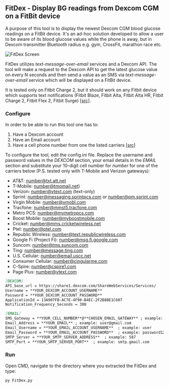 ## FitDex - Display BG readings from Dexcom CGM on a FitBit device

A purpose of this tool is to display the newest Dexcom CGM blood glucose readings on a FitBit device. It's an ad-hoc solution developed to allow a user to be aware of its blood glucose values while the phone is away, but in Dexcom transmitter Bluetooth radius e.g. gym, CrossFit, marathon race etc.

![FitDex Screen](src)

FitDex utilizes _text-message-over-email_ services and a Dexcom API. The tool will make a request to the Dexcom API to get the latest glucose value on every N seconds and then send a value as an SMS via _text-message-over-email_ service which will be displayed on a FitBit device.

It is tested only on Fitbit Charge 2, but it should work on any Fitbit device which supports text notifications (Fitbit Blaze, Fitbit Alta, Fitbit Alta HR, Fitbit Charge 2, Fitbit Flex 2, Fitbit Surge) [[src]](https://help.fitbit.com/articles/en_US/Help_article/1979).

### Configure

In order to be able to run this tool one has to:
1. Have a Dexcom account
2. Have an Email account
3. Have a cell phone number from one the listed carriers [[src]](https://20somethingfinance.com/how-to-send-text-messages-sms-via-email-for-free/)

To configure the tool, edit the config.ini file. Replace the username and password values in the _DEXCOM_ section, your email details in the _EMAIL_ section and substitute your 10-digit cell number for _number_ for one of the carriers below (P.S. tested only with T-Mobile and Verizon gateways):

- AT&T: number@txt.att.net
- T-Mobile: number@tmomail.net)
- Verizon: number@vtext.com (text-only)
- Sprint: number@messaging.sprintpcs.com or number@pm.sprint.com
- Virgin Mobile: number@vmobl.com
- Tracfone: number@mmst5.tracfone.com
- Metro PCS: number@mymetropcs.com
- Boost Mobile: number@myboostmobile.com
- Cricket: number@mms.cricketwireless.net
- Ptel: number@ptel.com
- Republic Wireless: number@text.republicwireless.com
- Google Fi (Project Fi): number@msg.fi.google.com
- Suncom: number@tms.suncom.com
- Ting: number@message.ting.com
- U.S. Cellular: number@email.uscc.net
- Consumer Cellular: number@cingularme.com
- C-Spire: number@cspire1.com
- Page Plus: number@vtext.com


```markdown
[DEXCOM] 
API_base_url = https://share1.dexcom.com/ShareWebServices/Services/
Username = **YOUR_DEXCOM_ACCOUNT_USERNAME**
Password = **YOUR_DEXCOM_ACCOUNT_PASSWORD**
ApplicationId = 13A907FB-AC7E-4F90-B4EC-2F2B8BE1C607
Notification_Frequency_Seconds = 300

[EMAIL]
SMS_Gateway = **YOUR_CELL_NUMBER**@**CHOSEN_EMAIL_GATEWAY** ; example: 5555555555@vtext.com
Email_Address = **YOUR_EMAIL** ; example: user@gmail.com
Email_Username = **YOUR_EMAIL_ACCOUNT_USERNAME**  ; example: user
Email_Password = **YOUR_EMAIL_ACCOUNT_PASSWORD**  ; example: password12345
SMTP_Server = **YOUR_SMTP_SERVER_ADDRESS**  ; example: 587
SMTP_Port = **YOUR_SMTP_SERVER_PORT**  ; example: smtp.gmail.com
```

### Run

Open CMD, navigate to the directory where you extracted the FitDex and type:

`py FitDex.py`


